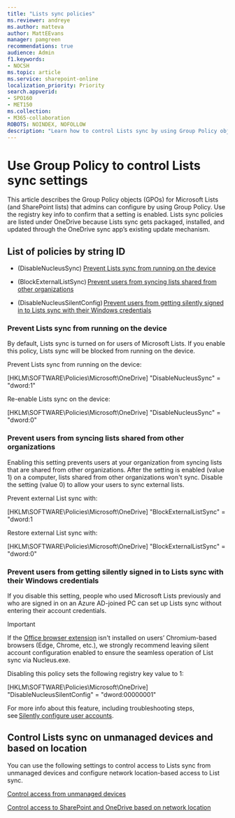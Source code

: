 ```yaml
---
title: "Lists sync policies"
ms.reviewer: andreye
ms.author: matteva
author: MattEEvans
manager: pamgreen
recommendations: true
audience: Admin
f1.keywords:
- NOCSH
ms.topic: article
ms.service: sharepoint-online
localization_priority: Priority
search.appverid:
- SPO160
- MET150
ms.collection:  
- M365-collaboration
ROBOTS: NOINDEX, NOFOLLOW
description: "Learn how to control Lists sync by using Group Policy objects (GPOs)."
---
```

# Use Group Policy to control Lists sync settings

This article describes the Group Policy objects (GPOs) for Microsoft Lists (and SharePoint lists) that admins can configure by using Group Policy. Use the registry key info to confirm that a setting is enabled. Lists sync policies are listed under OneDrive because Lists sync gets packaged, installed, and updated through the OneDrive sync app’s existing update mechanism.

## List of policies by string ID

- (DisableNucleusSync) [Prevent Lists sync from running on the device](lists-sync-policies.md#prevent-lists-sync-from-running-on-the-device)

- (BlockExternalListSync) [Prevent users from syncing lists shared from other organizations](lists-sync-policies.md#prevent-users-from-syncing-lists-shared-from-other-organizations)

- (DisableNucleusSilentConfig) [Prevent users from getting silently signed in to Lists sync with their Windows credentials](lists-sync-policies.md#prevent-users-from-getting-silently-signed-in-to-lists-sync-with-their-windows-credentials)

### Prevent Lists sync from running on the device

By default, Lists sync is turned on for users of Microsoft Lists. If you enable this policy, Lists sync will be blocked from running on the device.

Prevent Lists sync from running on the device:

[HKLM\SOFTWARE\Policies\Microsoft\OneDrive] "DisableNucleusSync" = "dword:1"

Re-enable Lists sync on the device:

[HKLM\SOFTWARE\Policies\Microsoft\OneDrive] "DisableNucleusSync" = "dword:0"

### Prevent users from syncing lists shared from other organizations

Enabling this setting prevents users at your organization from syncing lists that are shared from other organizations. After the setting is enabled (value 1) on a computer, lists shared from other organizations won't sync. Disable the setting (value 0) to allow your users to sync external lists.

Prevent external List sync with:

[HKLM\SOFTWARE\Policies\Microsoft\OneDrive] "BlockExternalListSync" = "dword:1

Restore external List sync with:

[HKLM\SOFTWARE\Policies\Microsoft\OneDrive] "BlockExternalListSync" = "dword:0"

### Prevent users from getting silently signed in to Lists sync with their Windows credentials

If you disable this setting, people who used Microsoft Lists previously and who are signed in on an Azure AD-joined PC can set up Lists sync without entering their account credentials.  

> [!IMPORTANT]
> If the [Office browser extension](https://microsoftedge.microsoft.com/addons/detail/office/gggmmkjegpiggikcnhidnjjhmicpibll?source=sfw) isn't installed on users’ Chromium-based browsers (Edge, Chrome, etc.), we strongly recommend leaving silent account configuration enabled to ensure the seamless operation of List sync via Nucleus.exe.  

Disabling this policy sets the following registry key value to 1:

[HKLM\SOFTWARE\Policies\Microsoft\OneDrive] "DisableNucleusSilentConfig" = "dword:00000001"

For more info about this feature, including troubleshooting steps, see [Silently configure user accounts](/onedrive/use-silent-account-configuration).

## Control Lists sync on unmanaged devices and based on location  

You can use the following settings to control access to Lists sync from unmanaged devices and configure network location-based access to List sync.

[Control access from unmanaged devices](control-access-from-unmanaged-devices.md)

[Control access to SharePoint and OneDrive based on network location](control-access-based-on-network-location.md)
